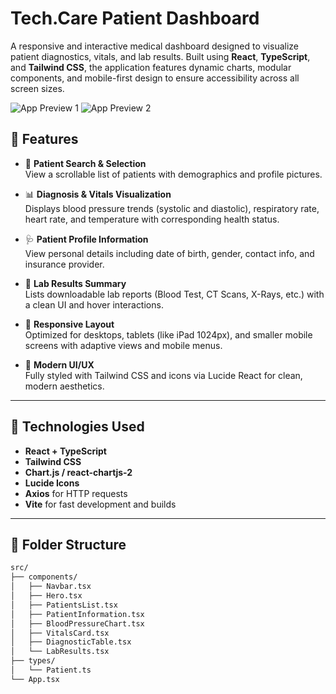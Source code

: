 # Tech.Care Patient Dashboard

A responsive and interactive medical dashboard designed to visualize patient diagnostics, vitals, and lab results. Built using **React**, **TypeScript**, and **Tailwind CSS**, the application features dynamic charts, modular components, and mobile-first design to ensure accessibility across all screen sizes.

![App Preview 1](./assets/screenshot-1.png)
![App Preview 2](./assets/screenshot-2.png)

## 🧠 Features

- 🔎 **Patient Search & Selection**  
  View a scrollable list of patients with demographics and profile pictures.

- 📊 **Diagnosis & Vitals Visualization**  
  Displays blood pressure trends (systolic and diastolic), respiratory rate, heart rate, and temperature with corresponding health status.

- 🩺 **Patient Profile Information**  
  View personal details including date of birth, gender, contact info, and insurance provider.

- 📁 **Lab Results Summary**  
  Lists downloadable lab reports (Blood Test, CT Scans, X-Rays, etc.) with a clean UI and hover interactions.

- 📱 **Responsive Layout**  
  Optimized for desktops, tablets (like iPad 1024px), and smaller mobile screens with adaptive views and mobile menus.

- 🎨 **Modern UI/UX**  
  Fully styled with Tailwind CSS and icons via Lucide React for clean, modern aesthetics.

---

## 🚀 Technologies Used

- **React + TypeScript**
- **Tailwind CSS**
- **Chart.js / react-chartjs-2**
- **Lucide Icons**
- **Axios** for HTTP requests
- **Vite** for fast development and builds

---

## 📂 Folder Structure

```bash
src/
├── components/
│   ├── Navbar.tsx
│   ├── Hero.tsx
│   ├── PatientsList.tsx
│   ├── PatientInformation.tsx
│   ├── BloodPressureChart.tsx
│   ├── VitalsCard.tsx
│   ├── DiagnosticTable.tsx
│   └── LabResults.tsx
├── types/
│   └── Patient.ts
└── App.tsx

```

